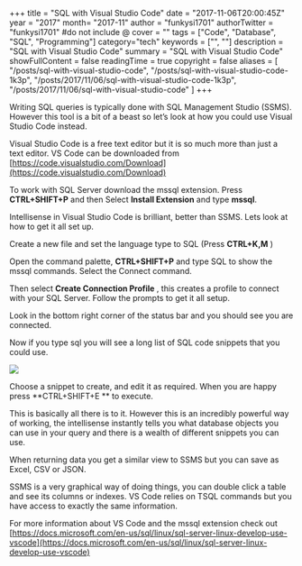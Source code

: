 +++
title = "SQL with Visual Studio Code"
date = "2017-11-06T20:00:45Z"
year = "2017"
month= "2017-11"
author = "funkysi1701"
authorTwitter = "funkysi1701" #do not include @
cover = ""
tags = ["Code", "Database", "SQL", "Programming"]
category="tech"
keywords = ["", ""]
description = "SQL with Visual Studio Code"
summary = "SQL with Visual Studio Code"
showFullContent = false
readingTime = true
copyright = false
aliases = [
    "/posts/sql-with-visual-studio-code",
    "/posts/sql-with-visual-studio-code-1k3p",
    "/posts/2017/11/06/sql-with-visual-studio-code-1k3p",
    "/posts/2017/11/06/sql-with-visual-studio-code"
]
+++

Writing SQL queries is typically done with SQL Management Studio (SSMS). However this tool is a bit of a beast so let’s look at how you could use Visual Studio Code instead.

Visual Studio Code is a free text editor but it is so much more than just a text editor. VS Code can be downloaded from [https://code.visualstudio.com/Download](https://code.visualstudio.com/Download)

To work with SQL Server download the mssql extension. Press  **CTRL+SHIFT+P** and then Select  **Install Extension**  and type  **mssql**.

Intellisense in Visual Studio Code is brilliant, better than SSMS. Lets look at how to get it all set up.

Create a new file and set the language type to SQL (Press  **CTRL+K,M** )

Open the command palette, **CTRL+SHIFT+P** and type SQL to show the mssql commands. Select the Connect command.

Then select **Create Connection Profile** , this creates a profile to connect with your SQL Server. Follow the prompts to get it all setup.

Look in the bottom right corner of the status bar and you should see you are connected.

Now if you type sql you will see a long list of SQL code snippets that you could use.

![](https://storageaccountblog9f5d.blob.core.windows.net/blazor/wp-content/uploads/2017/11/vscode-sql-snippets.png?resize=662%2C348&ssl=1)

Choose a snippet to create, and edit it as required. When you are happy press  **CTRL+SHIFT+E ** to execute.

This is basically all there is to it. However this is an incredibly powerful way of working, the intellisense instantly tells you what database objects you can use in your query and there is a wealth of different snippets you can use.

When returning data you get a similar view to SSMS but you can save as Excel, CSV or JSON.

SSMS is a very graphical way of doing things, you can double click a table and see its columns or indexes. VS Code relies on TSQL commands but you have access to exactly the same information.

For more information about VS Code and the mssql extension check out [https://docs.microsoft.com/en-us/sql/linux/sql-server-linux-develop-use-vscode](https://docs.microsoft.com/en-us/sql/linux/sql-server-linux-develop-use-vscode)
